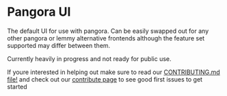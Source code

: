 # Pangora UI

The default UI for use with pangora. Can be easily swapped out for any other pangora or lemmy alternative frontends although the feature set supported may differ between them.

Currently heavily in progress and not ready for public use. 

If youre interested in helping out make sure to read our [CONTRIBUTING.md file!](https://github.com/PangoraWeb/pangora-ui/blob/main/CONTRIBUTING.md) and check out our [contribute page](https://github.com/PangoraWeb/pangora-ui/contribute) to see good first issues to get started 
